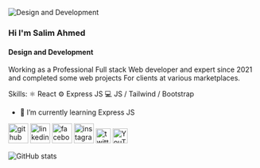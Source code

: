 ![Design and Development](https://media.licdn.com/dms/image/D5616AQHUE1dek-uxwA/profile-displaybackgroundimage-shrink_350_1400/0/1665899795106?e=1679529600&v=beta&t=vUSsGJQSJ-X9RQC0lQEwE8g6r7kHdZbXAexEtToFjlM)

### Hi I'm Salim Ahmed
#### Design and Development

Working as a Professional Full stack Web developer and expert since 2021 and completed some web projects For clients at various marketplaces.


Skills:
⚛ React
⚙ Express JS
💻 JS / Tailwind / Bootstrap


- 🌱 I’m currently learning Express JS 


[<img src='https://cdn.jsdelivr.net/npm/simple-icons@3.0.1/icons/github.svg' alt='github' height='40'>](https://github.com/saliiimcse)  [<img src='https://cdn.jsdelivr.net/npm/simple-icons@3.0.1/icons/linkedin.svg' alt='linkedin' height='40'>](https://www.linkedin.com/in/saliiimcse/)  [<img src='https://cdn.jsdelivr.net/npm/simple-icons@3.0.1/icons/facebook.svg' alt='facebook' height='40'>](https://www.facebook.com/saliiimcse)  [<img src='https://cdn.jsdelivr.net/npm/simple-icons@3.0.1/icons/instagram.svg' alt='instagram' height='40'>](https://www.instagram.com/saliiimcse/)  [<img src='https://cdn.jsdelivr.net/npm/simple-icons@3.0.1/icons/twitter.svg' alt='twitter' height='30'>](https://twitter.com/saliiimcse)  [<img src='https://cdn.jsdelivr.net/npm/simple-icons@3.0.1/icons/youtube.svg' alt='YouTube' height='30'>](https://www.youtube.com/channel/@technologyiq)  

![GitHub stats](https://github-readme-stats.vercel.app/api?username=saliiimcse&show_icons=true)  


